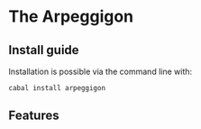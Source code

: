 # The Arpeggigon

## Install guide

Installation is possible via the command line with:

    cabal install arpeggigon

## Features

##
